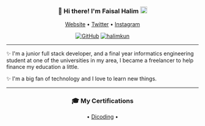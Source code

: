 <h3 align="center">
👋 Hi there! I'm Faisal Halim  <img src="https://hatscripts.github.io/circle-flags/flags/id.svg" width="18" />  
</h3>
<p align="center">
  <a href="https://www.halimkun.com">Website</a> • 
  <a href="https://twitter.com/hlmkun">Twitter</a> • 
  <a href="https://www.instagram.com/hlmkun/">Instagram</a>
</p>

<p align="center"> <a href="https://github.com/halimkun"><img alt="GitHub" src="https://img.shields.io/badge/dynamic/json?logo=github&label=Followers&labelColor=282c34&color=181717&query=%24.data.totalSubs&url=https%3A%2F%2Fapi.spencerwoo.com%2Fsubstats%2F%3Fsource%3Dgithub%26queryKey%3Dhalimkun&longCache=true"/></a> <a href="https://github.com/halimkun"><img src="https://komarev.com/ghpvc/?username=halimkun&label=Visitors" alt="halimkun" /></a> </p>

---
✨ I'm a junior full stack developer, and a final year informatics engineering student at one of the universities in my area, I became a freelancer to help finance my education a little. 

✨ I'm a big fan of technology and I love to learn new things.

---
<h3 align="center">
  🎓 My Certifications
</h3>

<div align="center">
  • <a href="./SERTIFICATIONS.md">Dicoding</a> •
</div>